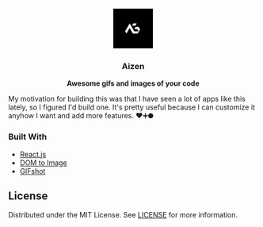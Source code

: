 <div id="top"></div>
<br />
<div align="center">
  <img src="public/android-chrome-512x512.png" alt="Logo" width="80" height="80">

  <h3 align="center">Aizen</h3>

  <p align="center">
    <strong>Awesome gifs and images of your code</strong>
  </p>
</div>


My motivation for building this was that I have seen a lot of apps like this lately, so I figured I'd build one. It's pretty useful because I can customize it anyhow I want and add more features. ❤️➕🌑



### Built With

* [React.js](https://reactjs.org/)
* [DOM to Image](https://github.com/tsayen/dom-to-image)
* [GIFshot](https://yahoo.github.io/gifshot/)


<!-- LICENSE -->
## License

Distributed under the MIT License. See [LICENSE](./LICENSE) for more information.